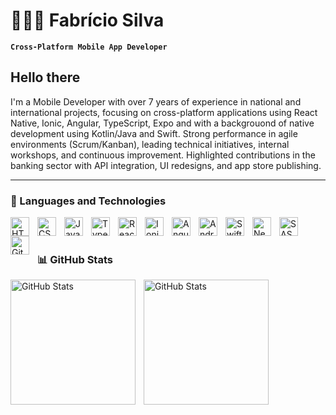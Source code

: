 # 👨🏾‍💻 Fabrício Silva
**`Cross-Platform Mobile App Developer`**

## Hello there

I'm a Mobile Developer with over 7 years of experience in national and international projects, focusing on cross-platform applications using React Native, Ionic, Angular, TypeScript, Expo and with a backgrouond of native development using Kotlin/Java and Swift. Strong performance in agile environments (Scrum/Kanban), leading technical initiatives, internal workshops, and continuous improvement. Highlighted contributions in the banking sector with API integration, UI redesigns, and app store publishing.


---

### 🤖 Languages ​​and Technologies

<img 
    align="left" 
    alt="HTML"
    title="HTML" 
    width="30px" 
    style="padding-right: 10px;" 
    src="https://cdn.jsdelivr.net/gh/devicons/devicon@latest/icons/html5/html5-original.svg" 
/>
<img 
    align="left" 
    alt="CSS" 
    title="CSS"
    width="30px" 
    style="padding-right: 10px;" 
    src="https://cdn.jsdelivr.net/gh/devicons/devicon@latest/icons/css3/css3-original.svg" 
/>
<img 
    align="left" 
    alt="JavaScript" 
    title="JavaScript"
    width="30px" 
    style="padding-right: 10px;" 
    src="https://cdn.jsdelivr.net/gh/devicons/devicon@latest/icons/javascript/javascript-original.svg" 
/>
<img 
    align="left" 
    alt="TypeScript"
    title="TypeScript" 
    width="30px" 
    style="padding-right: 10px;" 
    src="https://cdn.jsdelivr.net/gh/devicons/devicon@latest/icons/typescript/typescript-original.svg" 
/>
<img 
    align="left" 
    alt="React"
    title="React" 
    width="30px" 
    style="padding-right: 10px;" 
    src="https://cdn.jsdelivr.net/gh/devicons/devicon@latest/icons/react/react-original.svg" 
/>
<img 
    align="left" 
    alt="Ionic"
    title="Ionic" 
    width="30px" 
    style="padding-right: 10px;" 
    src="https://cdn.jsdelivr.net/gh/devicons/devicon@latest/icons/ionic/ionic-original.svg" />
          
<img
    align="left" 
    alt="Angular"
    title="Angular" 
    width="30px" 
    style="padding-right: 10px;"     
    src="https://cdn.jsdelivr.net/gh/devicons/devicon@latest/icons/angular/angular-original.svg" />
<img
    align="left" 
    alt="Android"
    title="Android" 
    width="30px" 
    style="padding-right: 10px;"  
    src="https://cdn.jsdelivr.net/gh/devicons/devicon@latest/icons/android/android-original.svg" />
<img 
    align="left" 
    alt="Swift"
    title="Swift" 
    width="30px" 
    style="padding-right: 10px;"
    src="https://cdn.jsdelivr.net/gh/devicons/devicon@latest/icons/swift/swift-original.svg" />
                   

<img 
    align="left" 
    alt="Next.js" 
    title="Next.js"
    width="30px" 
    style="padding-right: 10px;" 
    src="https://cdn.jsdelivr.net/gh/devicons/devicon@latest/icons/nextjs/nextjs-original.svg" 
/>
<img 
    align="left" 
    alt="SASS" 
    title="SASS"
    width="30px" 
    style="padding-right: 10px;" 
    src="https://cdn.jsdelivr.net/gh/devicons/devicon@latest/icons/sass/sass-original.svg" 
/>
<img 
    align="left" 
    alt="Git" 
    title="Git"
    width="30px" 
    style="padding-right: 10px;" 
    src="https://cdn.jsdelivr.net/gh/devicons/devicon@latest/icons/git/git-original.svg" 
/>

<br/>
<br/>

### 📊 GitHub Stats

<p>
  <img 
    align="left" 
    alt="GitHub Stats" 
    height="200" 
    style="padding-right: 10px;padding-bottom: 10px;" 
    src="https://github-readme-stats.vercel.app/api?username=fabriciohsilva&theme=react&show_icons=true&hide_border=false&count_private=true" 
  />
    
<img 
      align="left" 
      alt="GitHub Stats" 
      height="200"
      src="https://github-readme-stats.vercel.app/api/top-langs/?username=fabriciohsilva&theme=react&show_icons=true&hide_border=false&layout=compact" 
  />

</p>
